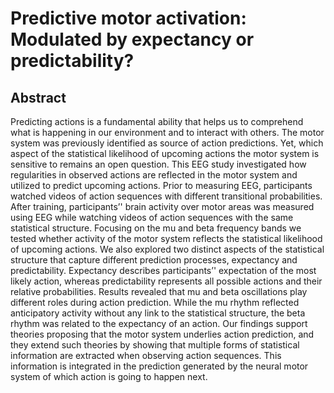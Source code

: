 # Predictive motor activation: Modulated by expectancy or predictability?

## Abstract
Predicting actions is a fundamental ability that helps us to comprehend what is happening in our environment and to interact with others. The motor system was previously identified as source of action predictions. Yet, which aspect of the statistical likelihood of upcoming actions the motor system is sensitive to remains an open question. This EEG study investigated how regularities in observed actions are reflected in the motor system and utilized to predict upcoming actions. Prior to measuring EEG, participants watched videos of action sequences with different transitional probabilities. After training, participants’' brain activity over motor areas was measured using EEG while watching videos of action sequences with the same statistical structure. Focusing on the mu and beta frequency bands we tested whether activity of the motor system reflects the statistical likelihood of upcoming actions. We also explored two distinct aspects of the statistical structure that capture different prediction processes, expectancy and predictability. Expectancy describes participants’' expectation of the most likely action, whereas predictability represents all possible actions and their relative probabilities. Results revealed that mu and beta oscillations play different roles during action prediction. While the mu rhythm reflected anticipatory activity without any link to the statistical structure, the beta rhythm was related to the expectancy of an action. Our findings support theories proposing that the motor system underlies action prediction, and they extend such theories by showing that multiple forms of statistical information are extracted when observing action sequences. This information is integrated in the prediction generated by the neural motor system of which action is going to happen next.
